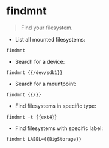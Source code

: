# findmnt

> Find your filesystem.

- List all mounted filesystems:

`findmnt`

- Search for a device:

`findmnt {{/dev/sdb1}}`

- Search for a mountpoint:

`findmnt {{/}}`

- Find filesystems in specific type:

`findmnt -t {{ext4}}`

- Find filesystems with specific label:

`findmnt LABEL={{BigStorage}}`
